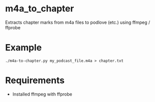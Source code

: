 # m4a_to_chapter
Extracts chapter marks from m4a files to podlove (etc.) using ffmpeg / ffprobe

# Example
```
./m4a-to-chapter.py my_podcast_file.m4a > chapter.txt
```

# Requirements
- Installed ffmpeg with ffprobe
